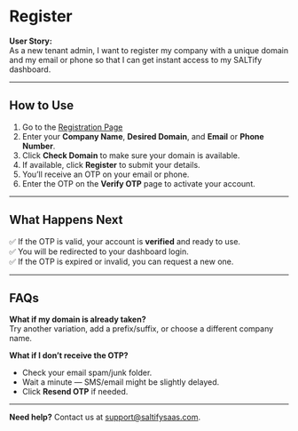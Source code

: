 # Register

**User Story:**  
As a new tenant admin, I want to register my company with a unique domain and my email or phone so that I can get instant access to my SALTify dashboard.

---

## How to Use

1. Go to the [Registration Page](https://saltifysaas.com/register)
2. Enter your **Company Name**, **Desired Domain**, and **Email** or **Phone Number**.
3. Click **Check Domain** to make sure your domain is available.
4. If available, click **Register** to submit your details.
5. You’ll receive an OTP on your email or phone.
6. Enter the OTP on the **Verify OTP** page to activate your account.

---

## What Happens Next

✅ If the OTP is valid, your account is **verified** and ready to use.  
✅ You will be redirected to your dashboard login.  
✅ If the OTP is expired or invalid, you can request a new one.

---

## FAQs

**What if my domain is already taken?**  
Try another variation, add a prefix/suffix, or choose a different company name.

**What if I don’t receive the OTP?**  
- Check your email spam/junk folder.
- Wait a minute — SMS/email might be slightly delayed.
- Click **Resend OTP** if needed.

---

**Need help?** Contact us at [support@saltifysaas.com](mailto:support@saltifysaas.com).
